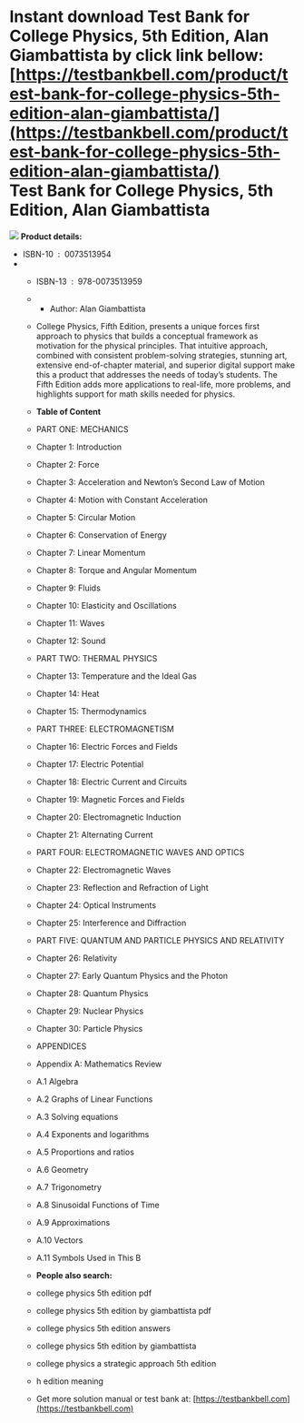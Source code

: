 Instant download **Test Bank for College Physics, 5th Edition, Alan Giambattista** by click link bellow:  
[https://testbankbell.com/product/test-bank-for-college-physics-5th-edition-alan-giambattista/](https://testbankbell.com/product/test-bank-for-college-physics-5th-edition-alan-giambattista/)  
**Test Bank for College Physics, 5th Edition, Alan Giambattista**
=================================================================


![](https://testbankbell.com/wp-content/uploads/2023/05/0073513954.jpeg)
**Product details:**
* ISBN-10 ‏ : ‎ 0073513954
* * ISBN-13 ‏ : ‎ 978-0073513959
  * * Author: Alan Giambattista
   
  * College Physics, Fifth Edition, presents a unique forces first approach to physics that builds a conceptual framework as motivation for the physical principles. That intuitive approach, combined with consistent problem-solving strategies, stunning art, extensive end-of-chapter material, and superior digital support make this a product that addresses the needs of today’s students. The Fifth Edition adds more applications to real-life, more problems, and highlights support for math skills needed for physics.
  * **Table of Content**
 
  * PART ONE: MECHANICS
  * Chapter 1: Introduction
  * Chapter 2: Force
  * Chapter 3: Acceleration and Newton’s Second Law of Motion
  * Chapter 4: Motion with Constant Acceleration
  * Chapter 5: Circular Motion
  * Chapter 6: Conservation of Energy
  * Chapter 7: Linear Momentum
  * Chapter 8: Torque and Angular Momentum
  * Chapter 9: Fluids
  * Chapter 10: Elasticity and Oscillations
  * Chapter 11: Waves
  * Chapter 12: Sound
  * PART TWO: THERMAL PHYSICS
  * Chapter 13: Temperature and the Ideal Gas
  * Chapter 14: Heat
  * Chapter 15: Thermodynamics
  * PART THREE: ELECTROMAGNETISM
  * Chapter 16: Electric Forces and Fields
  * Chapter 17: Electric Potential
  * Chapter 18: Electric Current and Circuits
  * Chapter 19: Magnetic Forces and Fields
  * Chapter 20: Electromagnetic Induction
  * Chapter 21: Alternating Current
  * PART FOUR: ELECTROMAGNETIC WAVES AND OPTICS
  * Chapter 22: Electromagnetic Waves
  * Chapter 23: Reflection and Refraction of Light
  * Chapter 24: Optical Instruments
  * Chapter 25: Interference and Diffraction
  * PART FIVE: QUANTUM AND PARTICLE PHYSICS AND RELATIVITY
  * Chapter 26: Relativity
  * Chapter 27: Early Quantum Physics and the Photon
  * Chapter 28: Quantum Physics
  * Chapter 29: Nuclear Physics
  * Chapter 30: Particle Physics
  * APPENDICES
  * Appendix A: Mathematics Review
  * A.1 Algebra
  * A.2 Graphs of Linear Functions
  * A.3 Solving equations
  * A.4 Exponents and logarithms
  * A.5 Proportions and ratios
  * A.6 Geometry
  * A.7 Trigonometry
  * A.8 Sinusoidal Functions of Time
  * A.9 Approximations
  * A.10 Vectors
  * A.11 Symbols Used in This B
  * **People also search:**
  * college physics 5th edition pdf
  * college physics 5th edition by giambattista pdf
  * college physics 5th edition answers
  * college physics 5th edition by giambattista
  * college physics a strategic approach 5th edition
  * h edition meaning
  *  Get more solution manual or test bank at: [https://testbankbell.com](https://testbankbell.com)
